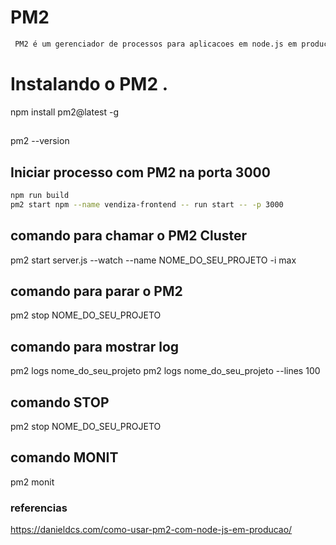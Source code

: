 # PM2
```sh
 PM2 é um gerenciador de processos para aplicacoes em node.js em producao . 

```

 # Instalando o PM2 .
npm install pm2@latest -g

## 
pm2 --version 

## Iniciar processo com PM2 na porta 3000
```sh
npm run build
pm2 start npm --name vendiza-frontend -- run start -- -p 3000
```


## comando para chamar o PM2  Cluster
pm2 start server.js --watch --name NOME_DO_SEU_PROJETO -i max

## comando para parar o PM2
pm2 stop NOME_DO_SEU_PROJETO

## comando para mostrar log 
pm2 logs nome_do_seu_projeto 
pm2 logs nome_do_seu_projeto --lines 100 

## comando STOP 
pm2 stop NOME_DO_SEU_PROJETO

## comando MONIT 

pm2 monit

### referencias 
https://danieldcs.com/como-usar-pm2-com-node-js-em-producao/
